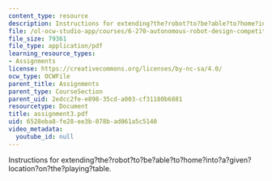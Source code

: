 ```yaml
---
content_type: resource
description: Instructions for extending?the?robot?to?be?able?to?home?into?a?given?location?on?the?playing?table.
file: /ol-ocw-studio-app/courses/6-270-autonomous-robot-design-competition-january-iap-2005/6528eba8fe28ee3b078bad061a5c5140_assignment3.pdf
file_size: 79361
file_type: application/pdf
learning_resource_types:
- Assignments
license: https://creativecommons.org/licenses/by-nc-sa/4.0/
ocw_type: OCWFile
parent_title: Assignments
parent_type: CourseSection
parent_uid: 2edcc2fe-e898-35cd-a003-cf31180b6881
resourcetype: Document
title: assignment3.pdf
uid: 6528eba8-fe28-ee3b-078b-ad061a5c5140
video_metadata:
  youtube_id: null
---
```

Instructions for extending?the?robot?to?be?able?to?home?into?a?given?location?on?the?playing?table.